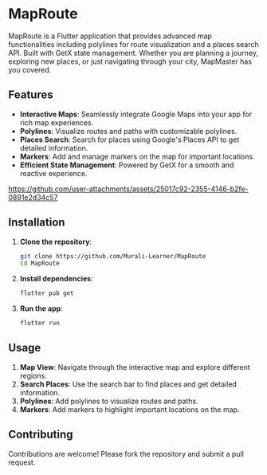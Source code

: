 
# MapRoute


MapRoute is a Flutter application that provides advanced map functionalities including polylines for route visualization and a places search API. Built with GetX state management. Whether you are planning a journey, exploring new places, or just navigating through your city, MapMaster has you covered.

## Features

- **Interactive Maps**: Seamlessly integrate Google Maps into your app for rich map experiences.
- **Polylines**: Visualize routes and paths with customizable polylines.
- **Places Search**: Search for places using Google's Places API to get detailed information.
- **Markers**: Add and manage markers on the map for important locations. 
- **Efficient State Management**: Powered by GetX for a smooth and reactive experience.




https://github.com/user-attachments/assets/25017c92-2355-4146-b2fe-0891e2d34c57


## Installation

1. **Clone the repository**:
   ```bash
   git clone https://github.com/Murali-Learner/MapRoute
   cd MapRoute
   ```

2. **Install dependencies**:
   ```bash
   flutter pub get
   ```

3. **Run the app**:
   ```bash
   flutter run
   ```

## Usage

1. **Map View**: Navigate through the interactive map and explore different regions.
2. **Search Places**: Use the search bar to find places and get detailed information.
3. **Polylines**: Add polylines to visualize routes and paths.
4. **Markers**: Add markers to highlight important locations on the map.

## Contributing

Contributions are welcome! Please fork the repository and submit a pull request.
